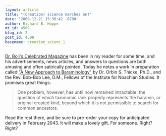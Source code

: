 ```yaml
---
layout: article
title: "(Creation) science marches on!"
date: '2009-12-21 15:36:42 -0700'
author: Richard B. Hoppe
mt_id: 4509
blog_id: 2
post_id: 4509
basename: creation_scienc_1
---
```

[Dr. Boli's Celebrated Magazine](http://drboli.wordpress.com/) has been in my reader for some time, and his advertisements, news articles, and answers to questions are both amusing and often satirically pointed.  Today he notes a work in preparation called ["A New Approach to Baraminology"](http://drboli.wordpress.com/2009/12/21/now-in-preparation/) by Dr. Orbin S. Thicke, Ph.D., and the Rev. Bob-Bob Lee, D.M., Fellows of the Institute for Noachian Studies.  It promises great things:

> One problem, however, has until now remained intractable: the question of which taxonomic rank properly represents the baramin, or original created kind, beyond which it is not permissible to search for common ancestors.

Read the rest there, and be sure to pre-order your copy for anticipated delivery in February 2043.  It will make a lovely gift.  For someone.  Right?  Right?
